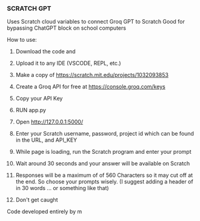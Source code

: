 ### SCRATCH GPT

Uses Scratch cloud variables to connect Groq GPT to Scratch
Good for bypassing ChatGPT block on school computers

How to use:

1. Download the code and

2. Upload it to any IDE (VSCODE, REPL, etc.)

3. Make a copy of https://scratch.mit.edu/projects/1032093853

4. Create a Groq API for free at https://console.groq.com/keys

5. Copy your API Key

6. RUN app.py

7. Open http://127.0.0.1:5000/

8. Enter your Scratch username, password, project id which can be found in the URL, and API_KEY

9. While page is loading, run the Scratch program and enter your prompt

10. Wait around 30 seconds and your answer will be available on Scratch

11. Responses will be a maximum of of 560 Characters so it may cut off at the end. So choose your prompts wisely. (I suggest adding a header of in 30 words ... or something like that)

12. Don't get caught

Code developed entirely by m
